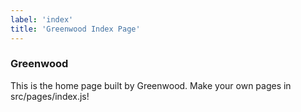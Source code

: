 ```yaml
---
label: 'index'
title: 'Greenwood Index Page'
---
```

### Greenwood

This is the home page built by Greenwood. Make your own pages in src/pages/index.js!